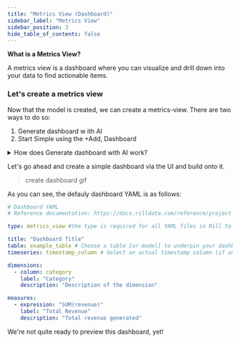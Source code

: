 ```yaml
---
title: "Metrics View (Dashboard)"
sidebar_label: "Metrics View"
sidebar_position: 3
hide_table_of_contents: false
---
```


**What is a Metrics View?**

A metrics view is a dashboard where you can visualize and drill down into your data to find actionable items.

### Let's create a metrics view

Now that the model is created, we can create a metrics-view. There are two ways to do so:
1. Generate dashboard w ith AI
2. Start Simple using the +Add, Dashboard 

<details>
  <summary>How does Generate dashboard with AI work?</summary>
  
    We send a set of YAML and project files to GPT-4o to suggest the dimensions, measures, and various other key pairs for your dashboard. 
</details>

Let's go ahead and create a simple dashboard via the UI and build onto it. 
> create dashboard gif

As you can see, the defauly dashboard YAML is as follows:

```yaml
# Dashboard YAML
# Reference documentation: https://docs.rilldata.com/reference/project-files/dashboards

type: metrics_view #the type is required for all YAML files in Rill to define the type

title: "Dashboard Title"
table: example_table # Choose a table [or model] to underpin your dashboard / 
timeseries: timestamp_column # Select an actual timestamp column (if any) from your table

dimensions:
  - column: category
    label: "Category"
    description: "Description of the dimension"

measures:
  - expression: "SUM(revenue)"
    label: "Total Revenue"
    description: "Total revenue generated"

```


We're not quite ready to preview this dashboard, yet! 
